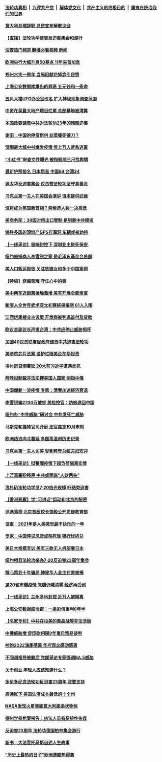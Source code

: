 ####  [法轮功真相](../../../../basic/blob/master/README.md?t=07220331) &nbsp;|&nbsp; [九评共产党](../../../../9ping.md/blob/master/README.md?t=07220331) &nbsp;|&nbsp; [解体党文化](../../../../jtdwh.md/blob/master/README.md?t=07220331)  &nbsp;|&nbsp; [共产主义的终极目的](../../../../gczydzjmd.md/blob/master/README.md?t=07220331) &nbsp;|&nbsp; [魔鬼在统治我们的世界](../../../../mgztzwmdsj.md/blob/master/README.md?t=07220331) 

#### [意大利总理辞职 总统宣布解散议会](../pages/nf4514/n13786089.md?t=07220331) 

#### [【直播】法轮功华盛顿反迫害集会和游行](../pages/nf4514/n13781661.md?t=07220331) 

#### [油管热门频道 翻墙必看视频 新闻](http://45.76.130.85:81/youtube.html?07220331)

#### [欧洲央行大幅升息50基点 11年来首加息](../pages/nf4514/n13786222.md?t=07220331) 

#### [郑州水灾一周年 当局阻献花悼念引民愤](../pages/nf4514/n13786205.md?t=07220331) 

#### [上海公安数据库爆出的罪恶 五元钱和一条命](../pages/nf4514/n13785512.md?t=07220331) 

#### [五角大楼UFO办公室改名 扩大神秘现象调查范围](../pages/nf4514/n13785968.md?t=07220331) 

#### [中资在英最大地产项目烂尾 总部基地被清算](../pages/nf4514/n13785551.md?t=07220331) 

#### [多国政要谴责中共对法轮功23年的残酷迫害](../pages/nf4514/n13785817.md?t=07220331) 

#### [谢田：中国的停贷断供 韭菜缠死镰刀？](../pages/nf4514/n13785909.md?t=07220331) 

#### [深圳最大城中村爆发疫情 传上万人紧急逃离](../pages/nf4514/n13785786.md?t=07220331) 

#### [“小红书”审查文件曝光 被指掘地三尺找舆情](../pages/nf4514/n13785746.md?t=07220331) 

#### [最新护照排名 日本居首 中国69 台湾34](../pages/nf4514/n13785578.md?t=07220331) 

#### [渥太华反迫害集会 议员赞法轮功坚守真善忍](../pages/nf4514/n13785644.md?t=07220331) 

#### [乌克兰第一夫人在美国会演讲 请求提供武器](../pages/nf4514/n13785558.md?t=07220331) 

#### [谁将成为英国新首相？两候选人将一决高低](../pages/nf4514/n13785505.md?t=07220331) 

#### [美商务部：38国对俄出口管制 是制裁中共模板](../pages/nf4514/n13785546.md?t=07220331) 

#### [销往多国的深圳产GPS存漏洞 车辆或被劫持](../pages/nf4514/n13785393.md?t=07220331) 

#### [【一线采访】极端封控下 深圳业主砍死保安 ](../pages/nf4514/n13785313.md?t=07220331) 

#### [纽约被捕商人李雪锐之家 是毛泽东基金会总部](../pages/nf4514/n13785072.md?t=07220331) 

#### [美人口贩运报告 关注铁链女和多个中国案例](../pages/nf4514/n13785235.md?t=07220331) 

#### [【特稿】穿越苦难 守住心中的善](../pages/nf4514/n13784979.md?t=07220331) 

#### [美中两军近距离接触激增 美军开展全面审查](../pages/nf4514/n13785161.md?t=07220331) 

#### [新唐人全世界武术亚太初赛结果揭晓 61人入围](../pages/nf4514/n13783989.md?t=07220331) 

#### [江西烂尾楼业主诉案 开发商被判退首付及贷款](../pages/nf4514/n13785041.md?t=07220331) 

#### [欧议会副议长声援台湾：中共应停止威胁恫吓](../pages/nf4514/n13785107.md?t=07220331) 

#### [加国40议员联署促政府谴责中共迫害法轮功](../pages/nf4514/n13784932.md?t=07220331) 

#### [美参院芯片法案 设护栏限美企在华投资](../pages/nf4514/n13784875.md?t=07220331) 

#### [拒付房贷潮蔓延 20大前习近平遭遇反抗](../pages/nf4514/n13784854.md?t=07220331) 

#### [拜登拟制裁非法扣押美国人国家 剑指中俄](../pages/nf4514/n13784765.md?t=07220331) 

#### [中国爆新一波疫情 专家：清零加速经济衰退](../pages/nf4514/n13784702.md?t=07220331) 

#### [李雪锐骗2700万被抓 美检控官：防她逃回中国](../pages/nf4514/n13784189.md?t=07220331) 

#### [纽约办“中共威胁”研讨会 中共发死亡威胁](../pages/nf4514/n13784743.md?t=07220331) 

#### [马斯克和推特官司开庭 法官裁定10月审判](../pages/nf4514/n13784662.md?t=07220331) 

#### [欧洲热浪向北蔓延 多国高温创历史纪录](../pages/nf4514/n13784687.md?t=07220331) 

#### [乌克兰第一夫人访美 受到拜登总统夫妇欢迎](../pages/nf4514/n13784530.md?t=07220331) 

#### [【一线采访】狱警曝疫情下超负荷隔离实情](../pages/nf4514/n13784240.md?t=07220331) 

#### [上万富豪盼移民 中共或面临“人财两失”](../pages/nf4514/n13784281.md?t=07220331) 

#### [洛杉矶法轮功学员7·20烛光夜悼 吁结束迫害](../pages/nf4514/n13784094.md?t=07220331) 

#### [【香港观察】学“习讲话”运动和北京的秘密](../pages/nf4514/n13784237.md?t=07220331) 

#### [评选落榜 北京首医校长饶毅公开质疑教育部](../pages/nf4514/n13784306.md?t=07220331) 

#### [调查：2021年是人类感觉最不快乐的一年](../pages/nf4514/n13784096.md?t=07220331) 

#### [专家：中国停贷风波或陷死局 银行忧挤兑](../pages/nf4514/n13784052.md?t=07220331) 

#### [美日大规模军训 美军三款无人机部署日本](../pages/nf4514/n13784062.md?t=07220331) 

#### [纽约橙县法轮功举办7·20反迫害23周年集会](../pages/nf4514/n13783110.md?t=07220331) 

#### [精心策划十年骗局 神秘华人金主在美被捕](../pages/nf4514/n13783926.md?t=07220331) 

#### [逾20省市爆疫情 党媒仍喊清零 经济再受创](../pages/nf4514/n13783787.md?t=07220331) 

#### [【一线采访】兰州多地封控 近万人被隔离](../pages/nf4514/n13783548.md?t=07220331) 

#### [上海公安数据库泄密：一条彩信重判6年半](../pages/nf4514/n13781753.md?t=07220331) 

#### [【名家专栏】中共在拉美的毒品战等非法活动](../pages/nf4514/n13782892.md?t=07220331) 

#### [中俄威胁增 促印欧相隔9年重启贸易谈判](../pages/nf4514/n13783580.md?t=07220331) 

#### [神韵2022演季落幕 华府观众感动感恩](../pages/nf4514/n13783438.md?t=07220331) 

#### [不同调报导被删后 党媒采访专家强调BA.5威胁](../pages/nf4514/n13783426.md?t=07220331) 

#### [关于创业 年轻人应该知道什么？](../pages/nf4514/n13780848.md?t=07220331) 

#### [多伦多纪念法轮功反迫害23周年 政要支持](../pages/nf4514/n13783164.md?t=07220331) 

#### [高通胀下 美国生活成本最低的十个州](../pages/nf4514/n13781967.md?t=07220331) 

#### [NASA发现火星表面意大利面条状物体](../pages/nf4514/n13783115.md?t=07220331) 

#### [德州学校枪案报告：执法人员有系统性失误](../pages/nf4514/n13783105.md?t=07220331) 

#### [反迫害23周年 法轮功德国柏林集会游行](../pages/nf4514/n13782982.md?t=07220331) 

#### [新书：大法官托马斯自述人生故事](../pages/nf4514/n13775714.md?t=07220331) 

#### [“历史上最热的日子”欧洲遭酷热侵袭](../pages/nf4514/n13782907.md?t=07220331) 

<img src='http://gfw-breaker.win/goodnews/indexes/nf4514.md' width='0px' height='0px'/>
